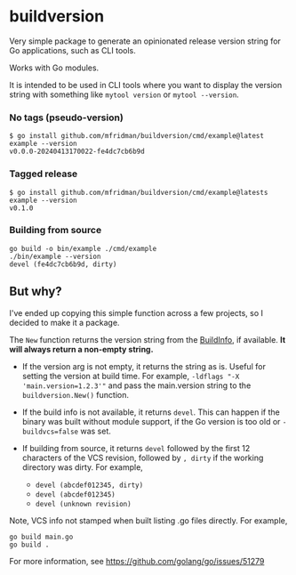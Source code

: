 # buildversion

Very simple package to generate an opinionated release version string for Go applications, such as
CLI tools.

Works with Go modules.

It is intended to be used in CLI tools where you want to display the version string with something
like `mytool version` or `mytool --version`.

### No tags (pseudo-version)

```
$ go install github.com/mfridman/buildversion/cmd/example@latest
example --version
v0.0.0-20240413170022-fe4dc7cb6b9d
```

### Tagged release

```
$ go install github.com/mfridman/buildversion/cmd/example@latests
example --version
v0.1.0
```

### Building from source

```
go build -o bin/example ./cmd/example
./bin/example --version
devel (fe4dc7cb6b9d, dirty)
```

## But why?

I've ended up copying this simple function across a few projects, so I decided to make it a package.

The `New` function returns the version string from the
[BuildInfo](https://pkg.go.dev/runtime/debug#BuildInfo), if available. **It will always return a
non-empty string.**

- If the version arg is not empty, it returns the string as is. Useful for setting the version at
  build time. For example, `-ldflags "-X 'main.version=1.2.3'"` and pass the main.version string to
  the `buildversion.New()` function.

- If the build info is not available, it returns `devel`. This can happen if the binary was built
  without module support, if the Go version is too old or `-buildvcs=false` was set.

- If building from source, it returns `devel` followed by the first 12 characters of the VCS
  revision, followed by `, dirty` if the working directory was dirty. For example,

  - `devel (abcdef012345, dirty)`
  - `devel (abcdef012345)`
  - `devel (unknown revision)`

Note, VCS info not stamped when built listing .go files directly. For example,

```
go build main.go
go build .
```

For more information, see https://github.com/golang/go/issues/51279
